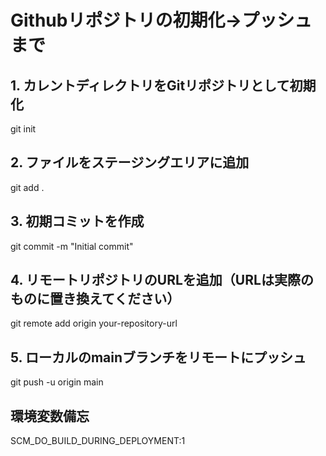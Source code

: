 # Githubリポジトリの初期化→プッシュまで

## 1. カレントディレクトリをGitリポジトリとして初期化
git init

## 2. ファイルをステージングエリアに追加
git add .

## 3. 初期コミットを作成
git commit -m "Initial commit"

## 4. リモートリポジトリのURLを追加（URLは実際のものに置き換えてください）
git remote add origin your-repository-url

## 5. ローカルのmainブランチをリモートにプッシュ
git push -u origin main


## 環境変数備忘
SCM_DO_BUILD_DURING_DEPLOYMENT:1
